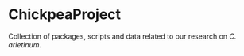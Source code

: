 # ChickpeaProject
Collection of packages, scripts and data related to our research on *C. arietinum*. 
